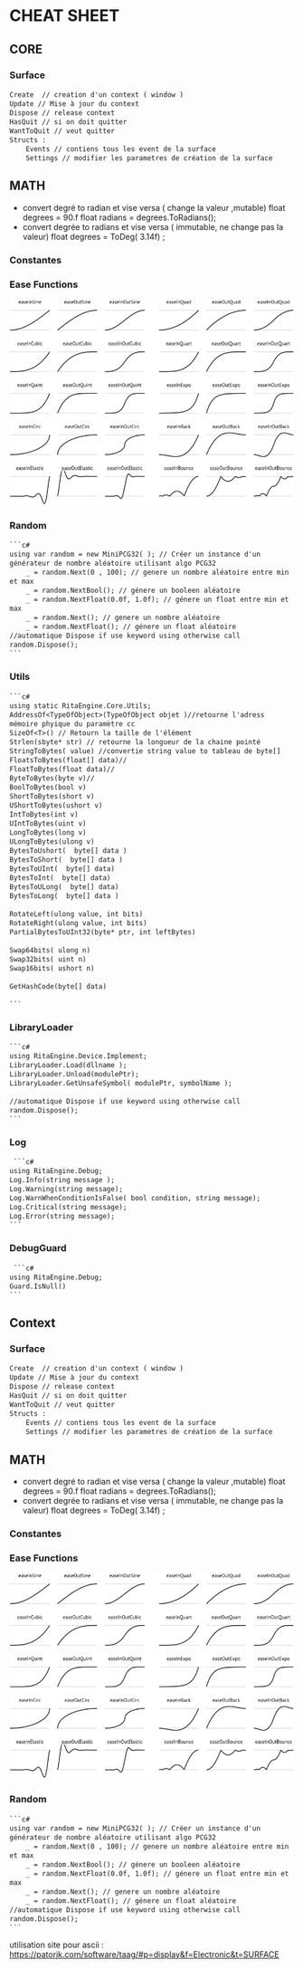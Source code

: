 # CHEAT SHEET

## CORE

### Surface

    Create  // creation d'un context ( window )
    Update // Mise à jour du context
    Dispose // release context
    HasQuit // si on doit quitter
    WantToQuit // veut quitter
    Structs :
        Events // contiens tous les event de la surface
        Settings // modifier les parametres de création de la surface

## MATH

- convert degré to radian et vise versa ( change la valeur ,mutable)
    float degrees = 90.f
    float radians = degrees.ToRadians();
- convert degrée to radians et vise versa ( immutable, ne change pas la valeur)
    float degrees = ToDeg( 3.14f) ;

### Constantes

### Ease Functions

![Easings Function](./Images/Easings.png)

### Random

    ```c#
    using var random = new MiniPCG32( ); // Créer un instance d'un générateur de nombre aléatoire utilisant algo PCG32 
        _ = random.Next(0 , 100); // genere un nombre aléatoire entre min et max 
        _ = random.NextBool(); // génere un booleen aléatoire 
        _ = random.NextFloat(0.0f, 1.0f); // génere un float entre min et max 
        _ = random.Next(); // genere un nombre aléatoire
        _ = random.NextFloat(); // génere un float aléatoire
    //automatique Dispose if use keyword using otherwise call random.Dispose();
    ```

### Utils

    ```c#
    using static RitaEngine.Core.Utils;
    AddressOf<TypeOfObject>(TypeOfObject objet )//retourne l'adress mémoire phyique du paramètre cc 
    SizeOf<T>() // Retourn la taille de l'élément
    Strlen(sbyte* str) // retourne la longueur de la chaine pointé 
    StringToBytes( value) //convertie string value to tableau de byte[]
    FloatsToBytes(float[] data)//
    FloatToBytes(float data)//
    ByteToBytes(byte v)// 
    BoolToBytes(bool v)
    ShortToBytes(short v)
    UShortToBytes(ushort v)
    IntToBytes(int v)
    UIntToBytes(uint v)
    LongToBytes(long v)
    ULongToBytes(ulong v)
    BytesToUshort(  byte[] data )
    BytesToShort(  byte[] data )
    BytesToUInt(  byte[] data)
    BytesToInt(  byte[] data)
    BytesToULong(  byte[] data)
    BytesToLong(  byte[] data )

    RotateLeft(ulong value, int bits)
    RotateRight(ulong value, int bits)
    PartialBytesToUInt32(byte* ptr, int leftBytes)
     
    Swap64bits( ulong n)
    Swap32bits( uint n)
    Swap16bits( ushort n)

    GetHashCode(byte[] data)

    ```

### LibraryLoader

    ```c#
    using RitaEngine.Device.Implement; 
    LibraryLoader.Load(dllname );
    LibraryLoader.Unload(modulePtr);
    LibraryLoader.GetUnsafeSymbol( modulePtr, symbolName );

    //automatique Dispose if use keyword using otherwise call random.Dispose();
    ```

### Log

     ```c#
    using RitaEngine.Debug; 
    Log.Info(string message );
    Log.Warning(string message);
    Log.WarnWhenConditionIsFalse( bool condition, string message);
    Log.Critical(string message);
    Log.Error(string message);
    ```

### DebugGuard

     ```c#
    using RitaEngine.Debug; 
    Guard.IsNull()
    ```

## Context

### Surface

    Create  // creation d'un context ( window )
    Update // Mise à jour du context
    Dispose // release context
    HasQuit // si on doit quitter
    WantToQuit // veut quitter
    Structs :
        Events // contiens tous les event de la surface
        Settings // modifier les parametres de création de la surface

## MATH

- convert degré to radian et vise versa ( change la valeur ,mutable)
    float degrees = 90.f
    float radians = degrees.ToRadians();
- convert degrée to radians et vise versa ( immutable, ne change pas la valeur)
    float degrees = ToDeg( 3.14f) ;

### Constantes

### Ease Functions

![Easings Function](./Images/Easings.png)

### Random

    ```c#
    using var random = new MiniPCG32( ); // Créer un instance d'un générateur de nombre aléatoire utilisant algo PCG32 
        _ = random.Next(0 , 100); // genere un nombre aléatoire entre min et max 
        _ = random.NextBool(); // génere un booleen aléatoire 
        _ = random.NextFloat(0.0f, 1.0f); // génere un float entre min et max 
        _ = random.Next(); // genere un nombre aléatoire
        _ = random.NextFloat(); // génere un float aléatoire
    //automatique Dispose if use keyword using otherwise call random.Dispose();
    ```

utilisation site pour ascii :
https://patorjk.com/software/taag/#p=display&f=Electronic&t=SURFACE

